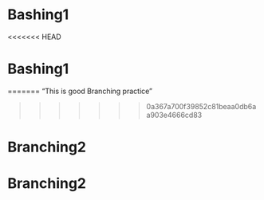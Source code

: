 # Bashing1
<<<<<<< HEAD
# Bashing1
=======
“This is good Branching practice”
>>>>>>> 0a367a700f39852c81beaa0db6aa903e4666cd83
# Branching2
# Branching2
